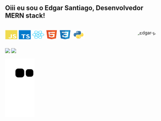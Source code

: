 ## Oiii eu sou o Edgar Santiago, Desenvolvedor MERN stack!

<div style="display: inline_block"><br>
  <img align="center" alt="Edgar-Js" height="30" width="40" src="https://raw.githubusercontent.com/devicons/devicon/master/icons/javascript/javascript-plain.svg">
  <img align="center" alt="Edgar-Ts" height="30" width="40" src="https://raw.githubusercontent.com/devicons/devicon/master/icons/typescript/typescript-plain.svg">
  <img align="center" alt="Edgar-React" height="30" width="40" src="https://raw.githubusercontent.com/devicons/devicon/master/icons/react/react-original.svg">
  <img align="center" alt="Edgar-HTML" height="30" width="40" src="https://raw.githubusercontent.com/devicons/devicon/master/icons/html5/html5-original.svg">
  <img align="center" alt="Edgar-CSS" height="30" width="40" src="https://raw.githubusercontent.com/devicons/devicon/master/icons/css3/css3-original.svg">
  <img align="center" alt="Edgar-Python" height="30" width="40" src="https://raw.githubusercontent.com/devicons/devicon/master/icons/python/python-original.svg">
  <img align="right" alt="Edgar-pic" height="150" style="border-radius:50px;" src="https://64.media.tumblr.com/ffe899efacec8a6df3f5c8f11a86316d/ea2bf2ca2b9baa88-36/s500x750/5f5195d449abc8bfc9a3556472f9fc533ac80fa3.png">
</div>
  
  ##
 
<div> 


  <a href = "mailto:edgargsp777@gmail.com"><img src="https://img.shields.io/badge/-Gmail-%23333?style=for-the-badge&logo=gmail&logoColor=white" target="_blank"></a>
  <a href="https://www.linkedin.com/in/edgar-santiago-2ba816165/" target="_blank"><img src="https://img.shields.io/badge/-LinkedIn-%230077B5?style=for-the-badge&logo=linkedin&logoColor=white" target="_blank"></a> 
 
  ![Snake animation](https://github.com/rafaballerini/rafaballerini/blob/output/github-contribution-grid-snake.svg)
 
</div>
